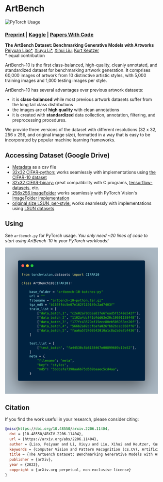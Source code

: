 # ArtBench

![PyTorch Usage](assets/example.png)

### [Preprint](https://arxiv.org/abs/2206.11404) | [Kaggle](https://www.kaggle.com/datasets/alexanderliao/artbench10) | [Papers With Code](https://paperswithcode.com/dataset/artbench-10)

**The ArtBench Dataset: Benchmarking Generative Models with Artworks**<br/>
[Peiyuan Liao*](https://liaopeiyuan.com/), [Xiuyu Li*](https://xiuyuli.com/), [Xihui Liu](https://xh-liu.github.io/), [Kurt Keutzer](http://people.eecs.berkeley.edu/~keutzer/)<br/>
\* equal contribution

ArtBench-10 is the first class-balanced, high-quality, cleanly annotated, and standardized dataset for benchmarking artwork generation. It comprises 60,000 images of artwork from 10 distinctive artistic styles, with 5,000 training images and 1,000 testing images per style. 

ArtBench-10 has several advantages over previous artwork datasets:

* it is **class-balanced** while most previous artwork datasets suffer from the long tail class distributions
* the images are of **high quality** with clean annotations
* it is created with **standardized** data collection, annotation, filtering, and preprocessing procedures. 

We provide three versions of the dataset with different resolutions (32 x 32, 256 x 256, and original image size), formatted in a way that is easy to be incorporated by popular machine learning frameworks.
## Accessing Dataset (Google Drive)

* [Metadata](https://drive.google.com/file/d/18B35DO8AONK6x-mBbvboOrqPZOzrKwev/view?usp=sharing) as a csv file
* [32x32 CIFAR-python:](https://drive.google.com/file/d/11uXZ49N4yxbKVmV48NrOIp2XvCy1LwUo/view?usp=sharing) works seamlessly with implementations using [the CIFAR-10 dataset](http://www.cs.toronto.edu/~kriz/cifar.html)
* [32x32 CIFAR-binary:](https://drive.google.com/file/d/1e7AYlDLKhjoww1HGAF2cvQOn2ddju6tW/view?usp=sharing) great compatibility with C programs, [tensorflow-datasets](https://www.tensorflow.org/datasets), etc.
* [256x256 ImageFolder](https://drive.google.com/file/d/1Tx55Nn_zbkjSpIX_9mfQ8LWzbJZlihBN/view?usp=sharing) works seamlessly with PyTorch Vision's [ImageFolder implementation](https://pytorch.org/vision/stable/generated/torchvision.datasets.ImageFolder.html)
* [original size LSUN, per-style:](https://drive.google.com/drive/folders/1gWdbot6wfmvsI1UDY8WC_-vkZsK9VEhM?usp=sharing) works seamlessly with implementations using [LSUN datasets](https://www.yf.io/p/lsun)

## Using

See `artbench.py` for PyTorch usage. *You only need ~20 lines of code to start using ArtBench-10 in your PyTorch workloads!*

![PyTorch Usage](assets/pytorch_usage.png)

## Citation

If you find the work useful in your research, please consider citing:

```bibtex
@misc{https://doi.org/10.48550/arxiv.2206.11404,
  doi = {10.48550/ARXIV.2206.11404},
  url = {https://arxiv.org/abs/2206.11404},
  author = {Liao, Peiyuan and Li, Xiuyu and Liu, Xihui and Keutzer, Kurt}, 
  keywords = {Computer Vision and Pattern Recognition (cs.CV), Artificial Intelligence (cs.AI), Machine Learning (cs.LG), FOS: Computer and information sciences, FOS: Computer and information sciences},
  title = {The ArtBench Dataset: Benchmarking Generative Models with Artworks},
  publisher = {arXiv},
  year = {2022}, 
  copyright = {arXiv.org perpetual, non-exclusive license}
}
```
